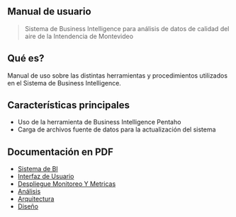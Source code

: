 ## Manual de usuario

> Sistema de Business Intelligence para análisis de datos de calidad del aire de la Intendencia de Montevideo

## Qué es?

Manual de uso sobre las distintas herramientas y procedimientos utilizados en el Sistema de Business Intelligence.

## Características principales

- Uso de la herramienta de Business Intelligence Pentaho
- Carga de archivos fuente de datos para la actualización del sistema

## Documentación en PDF

- [Sistema de BI](_images/Sistemas_de_BI.pdf)
- [Interfaz de Usuario](_images/Interfaz_de_Usuario.pdf)
- [Despliegue Monitoreo Y Metricas](_images/Despliegue_Monitoreo_Y_Metricas.pdf)
- [Análisis](_images/Analisis.pdf)
- [Arquitectura](_images/Arquitectura.pdf)
- [Diseño](_images/Diseno.pdf)